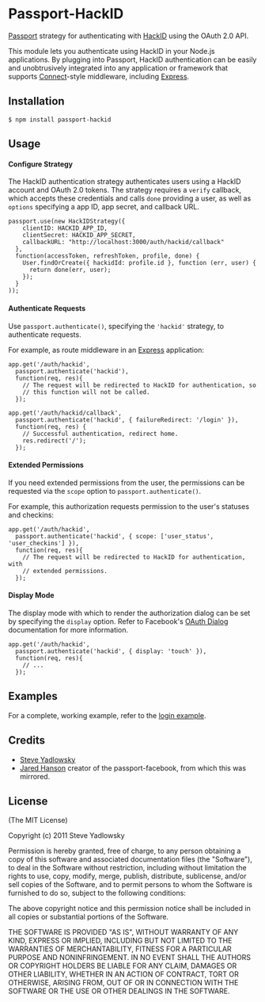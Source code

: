 # Passport-HackID

[Passport](http://passportjs.org/) strategy for authenticating with [HackID](https://hackid.herokuapp.com/)
using the OAuth 2.0 API.

This module lets you authenticate using HackID in your Node.js applications.
By plugging into Passport, HackID authentication can be easily and
unobtrusively integrated into any application or framework that supports
[Connect](http://www.senchalabs.org/connect/)-style middleware, including
[Express](http://expressjs.com/).

## Installation

    $ npm install passport-hackid

## Usage

#### Configure Strategy

The HackID authentication strategy authenticates users using a HackID
account and OAuth 2.0 tokens.  The strategy requires a `verify` callback, which
accepts these credentials and calls `done` providing a user, as well as
`options` specifying a app ID, app secret, and callback URL.

    passport.use(new HackIDStrategy({
        clientID: HACKID_APP_ID,
        clientSecret: HACKID_APP_SECRET,
        callbackURL: "http://localhost:3000/auth/hackid/callback"
      },
      function(accessToken, refreshToken, profile, done) {
        User.findOrCreate({ hackidId: profile.id }, function (err, user) {
          return done(err, user);
        });
      }
    ));

#### Authenticate Requests

Use `passport.authenticate()`, specifying the `'hackid'` strategy, to
authenticate requests.

For example, as route middleware in an [Express](http://expressjs.com/)
application:

    app.get('/auth/hackid',
      passport.authenticate('hackid'),
      function(req, res){
        // The request will be redirected to HackID for authentication, so
        // this function will not be called.
      });

    app.get('/auth/hackid/callback',
      passport.authenticate('hackid', { failureRedirect: '/login' }),
      function(req, res) {
        // Successful authentication, redirect home.
        res.redirect('/');
      });

#### Extended Permissions

If you need extended permissions from the user, the permissions can be requested
via the `scope` option to `passport.authenticate()`.

For example, this authorization requests permission to the user's statuses and
checkins:

    app.get('/auth/hackid',
      passport.authenticate('hackid', { scope: ['user_status', 'user_checkins'] }),
      function(req, res){
        // The request will be redirected to HackID for authentication, with
        // extended permissions.
      });

#### Display Mode

The display mode with which to render the authorization dialog can be set by
specifying the `display` option.  Refer to Facebook's [OAuth Dialog](https://developers.facebook.com/docs/reference/dialogs/oauth/)
documentation for more information.

    app.get('/auth/hackid',
      passport.authenticate('hackid', { display: 'touch' }),
      function(req, res){
        // ...
      });

## Examples

For a complete, working example, refer to the [login example](https://github.com/HackBerkeley/passport-hackid/tree/master/examples/login).

## Credits

  - [Steve Yadlowsky](http://github.com/grizlo42)
  - [Jared Hanson](http://github.com/jaredhanson) creator of the passport-facebook, from which this was mirrored.

## License

(The MIT License)

Copyright (c) 2011 Steve Yadlowsky

Permission is hereby granted, free of charge, to any person obtaining a copy of
this software and associated documentation files (the "Software"), to deal in
the Software without restriction, including without limitation the rights to
use, copy, modify, merge, publish, distribute, sublicense, and/or sell copies of
the Software, and to permit persons to whom the Software is furnished to do so,
subject to the following conditions:

The above copyright notice and this permission notice shall be included in all
copies or substantial portions of the Software.

THE SOFTWARE IS PROVIDED "AS IS", WITHOUT WARRANTY OF ANY KIND, EXPRESS OR
IMPLIED, INCLUDING BUT NOT LIMITED TO THE WARRANTIES OF MERCHANTABILITY, FITNESS
FOR A PARTICULAR PURPOSE AND NONINFRINGEMENT. IN NO EVENT SHALL THE AUTHORS OR
COPYRIGHT HOLDERS BE LIABLE FOR ANY CLAIM, DAMAGES OR OTHER LIABILITY, WHETHER
IN AN ACTION OF CONTRACT, TORT OR OTHERWISE, ARISING FROM, OUT OF OR IN
CONNECTION WITH THE SOFTWARE OR THE USE OR OTHER DEALINGS IN THE SOFTWARE.
